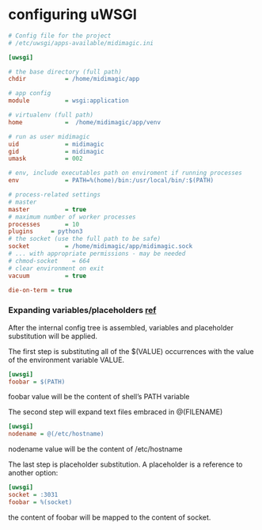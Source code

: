 # configuring uWSGI



```ini
# Config file for the project
# /etc/uwsgi/apps-available/midimagic.ini

[uwsgi]

# the base directory (full path)
chdir           = /home/midimagic/app

# app config
module          = wsgi:application

# virtualenv (full path)
home            =  /home/midimagic/app/venv

# run as user midimagic
uid             = midimagic
gid             = midimagic
umask           = 002

# env, include executables path on enviroment if running processes
env             = PATH=%(home)/bin:/usr/local/bin/:$(PATH)

# process-related settings
# master
master          = true
# maximum number of worker processes
processes       = 10
plugins 	= python3
# the socket (use the full path to be safe)
socket          = /home/midimagic/app/midimagic.sock
# ... with appropriate permissions - may be needed
# chmod-socket    = 664
# clear environment on exit
vacuum          = true

die-on-term = true

```


### Expanding variables/placeholders [ref](https://uwsgi-docs.readthedocs.io/en/latest/ParsingOrder.html)
After the internal config tree is assembled, variables and placeholder substitution will be applied.

The first step is substituting all of the $(VALUE) occurrences with the value of the environment variable VALUE.

```ini
[uwsgi]
foobar = $(PATH)
```
foobar value will be the content of shell’s PATH variable

The second step will expand text files embraced in @(FILENAME)

```ini
[uwsgi]
nodename = @(/etc/hostname)
```
nodename value will be the content of /etc/hostname

The last step is placeholder substitution. A placeholder is a reference to another option:

```ini
[uwsgi]
socket = :3031
foobar = %(socket)
```
the content of foobar will be mapped to the content of socket.

